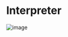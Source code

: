 # Interpreter
![image](https://github.com/boushphong/Design-Patterns/assets/59940078/eaa6d6dc-8488-45d6-922c-be7207960129)
